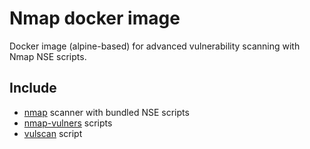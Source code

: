 # Nmap docker image

Docker image (alpine-based) for advanced vulnerability scanning with Nmap NSE scripts.

## Include

- [nmap](https://nmap.org/) scanner with bundled NSE scripts
- [nmap-vulners](https://github.com/vulnersCom/nmap-vulners) scripts
- [vulscan](https://github.com/scipag/vulscan) script

